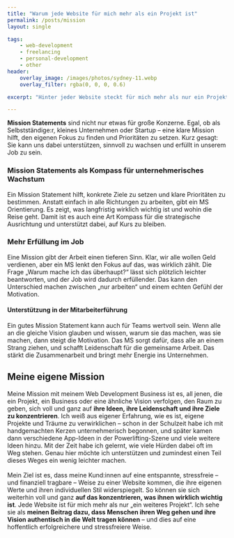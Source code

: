 ```yaml
---
title: "Warum jede Website für mich mehr als ein Projekt ist"
permalink: /posts/mission
layout: single

tags:
    - web-development
    - freelancing
    - personal-development
    - other
header:
    overlay_image: /images/photos/sydney-11.webp
    overlay_filter: rgba(0, 0, 0, 0.6)

excerpt: "Hinter jeder Website steckt für mich mehr als nur ein Projekt. Meine Mission ist es, Unternehmer:innen den Raum zu geben, sich auf das zu konzentrieren, was wirklich zählt – ihre Ideen und Visionen."

---
```


**Mission Statements** sind nicht nur etwas für große Konzerne. Egal, ob als Selbstständige:r, kleines Unternehmen oder Startup – 
eine klare Mission hilft, den eigenen Fokus zu finden und Prioritäten zu setzen. Kurz gesagt: Sie kann uns dabei unterstützen, sinnvoll zu wachsen und erfüllt in unserem Job zu sein.

### Mission Statements als Kompass für unternehmerisches Wachstum
Ein Mission Statement hilft, konkrete Ziele zu setzen und klare Prioritäten zu bestimmen. Anstatt einfach in alle Richtungen zu 
arbeiten, gibt ein MS Orientierung. Es zeigt, was langfristig wirklich wichtig ist und wohin die Reise geht. Damit ist es auch eine Art 
Kompass für die strategische Ausrichtung und unterstützt dabei, auf Kurs zu bleiben.

### Mehr Erfüllung im Job
Eine Mission gibt der Arbeit einen tieferen Sinn. Klar, wir alle wollen Geld verdienen, aber ein MS lenkt den Fokus auf das, 
was wirklich zählt. Die Frage „Warum mache ich das überhaupt?“ lässt sich plötzlich leichter beantworten, und der Job wird dadurch erfüllender. 
Das kann den Unterschied machen zwischen „nur arbeiten“ und einem echten Gefühl der Motivation.

#### Unterstützung in der Mitarbeiterführung
Ein gutes Mission Statement kann auch für Teams wertvoll sein. Wenn alle an die gleiche Vision glauben und wissen, warum sie das machen, 
was sie machen, dann steigt die Motivation. Das MS sorgt dafür, dass alle an einem Strang ziehen, und schafft Leidenschaft für die gemeinsame Arbeit. 
Das stärkt die Zusammenarbeit und bringt mehr Energie ins Unternehmen.

<div class="notice--success">

<h2>Meine eigene Mission</h2>
Meine Mission mit meinem Web Development Business ist es, all jenen, die ein Projekt, ein Business oder eine ähnliche Vision verfolgen, den Raum zu geben, sich voll und ganz auf 
<b>ihre Ideen, ihre Leidenschaft und ihre Ziele zu konzentrieren</b>. Ich weiß aus eigener Erfahrung, wie es ist, eigene Projekte und Träume zu verwirklichen – 
schon in der Schulzeit habe ich mit handgemachten Kerzen unternehmerisch begonnen, und später kamen dann verschiedene App-Ideen in der Powerlifting-Szene 
und viele weitere Ideen hinzu. Mit der Zeit habe ich gelernt, wie viele Hürden dabei oft im Weg stehen. Genau hier möchte ich unterstützen 
und zumindest einen Teil dieses Weges ein wenig leichter machen.
<br><br>
Mein Ziel ist es, dass meine Kund:innen auf eine entspannte, stressfreie – und finanziell tragbare – Weise zu einer Website kommen, die ihre eigenen Werte und ihren individuellen 
Stil widerspiegelt. So können sie sich weiterhin voll und ganz <b>auf das konzentrieren, was ihnen wirklich wichtig ist</b>. 
Jede Website ist für mich mehr als nur „ein weiteres Projekt“. Ich sehe sie als <b>meinen Beitrag dazu, dass Menschen ihren Weg gehen und 
ihre Vision authentisch in die Welt tragen können</b> – und dies auf eine hoffentlich erfolgreichere und stressfreiere Weise.

</div>

